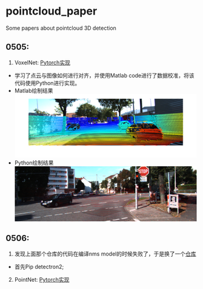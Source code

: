 # pointcloud_paper
Some papers about pointcloud 3D detection  
## 0505:  
1. VoxelNet: [Pytorch实现](https://github.com/skyhehe123/VoxelNet-pytorch)  
- 学习了点云与图像如何进行对齐，并使用Matlab code进行了数据校准，将该代码使用Python进行实现。  
- Matlab绘制结果  
![](https://github.com/XxxuLimei/pointcloud_paper/blob/main/figure/%E5%BE%AE%E4%BF%A1%E5%9B%BE%E7%89%87_20230505203558.png)  
- Python绘制结果  
![](https://github.com/XxxuLimei/pointcloud_paper/blob/main/caliberation_0505/Python/tmp2avsrejr.PNG)  
## 0506:  
1. 发现上面那个仓库的代码在编译nms model的时候失败了，于是换了一个[仓库](https://github.com/RPFey/voxelnet_pytorch)  
- 首先Pip detectron2;  
2. PointNet: [Pytorch实现](https://github.com/fxia22/pointnet.pytorch)  
